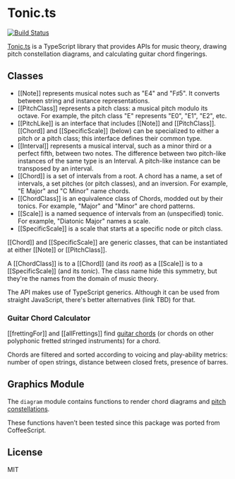 # Tonic.ts

[![Build Status](https://travis-ci.org/osteele/tonic.ts.svg?branch=master)](https://travis-ci.org/osteele/tonic.ts)

[Tonic.ts](https://github.com/osteele/tonic.ts) is a TypeScript library that provides APIs for music theory, drawing
pitch constellation diagrams, and calculating guitar chord fingerings.

## Classes

* [[Note]] represents musical notes such as "E4" and "F♯5". It converts between
  string and instance representations.
* [[PitchClass]] represents a pitch class: a musical pitch modulo its octave. For
  example, the pitch class "E" represents "E0", "E1", "E2", etc.
* [[PitchLike]] is an interface that includes [[Note]] and [[PitchClass]]. [[Chord]]
  and [[SpecificScale]] (below) can be specialized to either a pitch or a pitch
  class; this interface defines their common type.
* [[Interval]] represents a musical interval, such as a minor third or a perfect
  fifth, between two notes. The difference between two pitch-like instances of the same type is an
  Interval. A pitch-like instance can be transposed by an interval.
* [[Chord<PitchLike>]] is a set of intervals from a root. A chord has a name, a
  set of intervals, a set pitches (or pitch classes), and an inversion. For
  example, "E Major" and "C Minor" name chords.
* [[ChordClass]] is an equivalence class of Chords, modded out by their tonics.
  For example, "Major" and "Minor" are chord patterns.
* [[Scale]] is a named sequence of intervals from an (unspecified) tonic. For
  example, "Diatonic Major" names a scale.
* [[SpecificScale]] is a scale that starts at a specific node or pitch
  class.

[[Chord]] and [[SpecificScale]] are generic classes, that can be instantiated at
either [[Note]] or [[PitchClass]].

A [[ChordClass]] is to a [[Chord]] (and its *root*) as a [[Scale]] is to a
[[SpecificScale]] (and its *tonic*). The class name hide this symmetry, but
they're the names from the domain of music theory.

The API makes use of TypeScript generics. Although it can be used from straight
JavaScript, there's better alternatives (link TBD) for that.

### Guitar Chord Calculator

[[frettingFor]] and [[allFrettings]] find [guitar chords](https://en.wikipedia.org/wiki/Guitar_chord)
(or chords on other polyphonic fretted stringed instruments) for a chord.

Chords are filtered and sorted according to voicing and play-ability metrics:
number of open strings, distance between closed frets, presence of barres.

## Graphics Module

The `diagram` module contains functions to render chord diagrams and [pitch
constellations](https://en.wikipedia.org/wiki/Chromatic_circle#Pitch_constellation).

These functions haven’t been tested since this package was ported from
CoffeeScript.

## License

MIT
